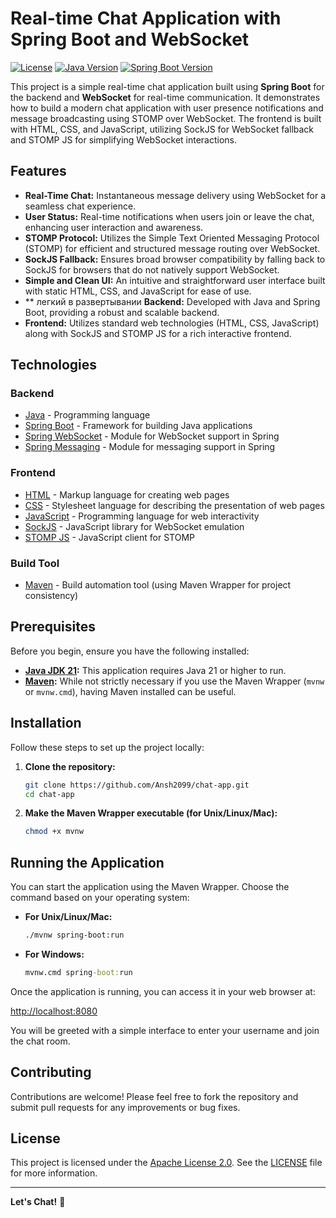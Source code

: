 # Real-time Chat Application with Spring Boot and WebSocket

[![License](https://img.shields.io/badge/License-Apache%202.0-blue.svg)](https://opensource.org/licenses/Apache-2.0)
[![Java Version](https://img.shields.io/badge/Java-21-green)](https://www.oracle.com/java/technologies/javase-jdk21-archive-downloads.html)
[![Spring Boot Version](https://img.shields.io/badge/Spring%20Boot-3.4.2-orange)](https://spring.io/projects/spring-boot)

This project is a simple real-time chat application built using **Spring Boot** for the backend and **WebSocket** for real-time communication. It demonstrates how to build a modern chat application with user presence notifications and message broadcasting using STOMP over WebSocket. The frontend is built with HTML, CSS, and JavaScript, utilizing SockJS for WebSocket fallback and STOMP JS for simplifying WebSocket interactions.

## Features

- **Real-Time Chat:**  Instantaneous message delivery using WebSocket for a seamless chat experience.
- **User Status:**  Real-time notifications when users join or leave the chat, enhancing user interaction and awareness.
- **STOMP Protocol:** Utilizes the Simple Text Oriented Messaging Protocol (STOMP) for efficient and structured message routing over WebSocket.
- **SockJS Fallback:**  Ensures broad browser compatibility by falling back to SockJS for browsers that do not natively support WebSocket.
- **Simple and Clean UI:**  An intuitive and straightforward user interface built with static HTML, CSS, and JavaScript for ease of use.
- ** легкий в развертывании **Backend:**  Developed with Java and Spring Boot, providing a robust and scalable backend.
- **Frontend:**  Utilizes standard web technologies (HTML, CSS, JavaScript) along with SockJS and STOMP JS for a rich interactive frontend.

## Technologies

### Backend
- [Java](https://www.oracle.com/java/) - Programming language
- [Spring Boot](https://spring.io/projects/spring-boot) - Framework for building Java applications
- [Spring WebSocket](https://spring.io/projects/spring-websockets) - Module for WebSocket support in Spring
- [Spring Messaging](https://spring.io/projects/spring-messaging) - Module for messaging support in Spring

### Frontend
- [HTML](https://developer.mozilla.org/en-US/docs/Web/HTML) - Markup language for creating web pages
- [CSS](https://developer.mozilla.org/en-US/docs/Web/CSS) - Stylesheet language for describing the presentation of web pages
- [JavaScript](https://developer.mozilla.org/en-US/docs/Web/JavaScript) - Programming language for web interactivity
- [SockJS](https://github.com/sockjs/sockjs-client) - JavaScript library for WebSocket emulation
- [STOMP JS](https://stomp-js.github.io/stomp-websocket/index.html) - JavaScript client for STOMP

### Build Tool
- [Maven](https://maven.apache.org/) - Build automation tool (using Maven Wrapper for project consistency)

## Prerequisites

Before you begin, ensure you have the following installed:

- **[Java JDK 21](https://www.oracle.com/java/technologies/javase-jdk21-archive-downloads.html):**  This application requires Java 21 or higher to run.
- **[Maven](https://maven.apache.org/download.cgi):** While not strictly necessary if you use the Maven Wrapper (`mvnw` or `mvnw.cmd`), having Maven installed can be useful.

## Installation

Follow these steps to set up the project locally:

1. **Clone the repository:**

   ```bash
   git clone https://github.com/Ansh2099/chat-app.git
   cd chat-app
   ```
   
2. **Make the Maven Wrapper executable (for Unix/Linux/Mac):**

   ```bash
   chmod +x mvnw
   ```

## Running the Application

You can start the application using the Maven Wrapper. Choose the command based on your operating system:

- **For Unix/Linux/Mac:**

  ```bash
  ./mvnw spring-boot:run
  ```

- **For Windows:**

  ```cmd
  mvnw.cmd spring-boot:run
  ```

Once the application is running, you can access it in your web browser at:

[http://localhost:8080](http://localhost:8080)

You will be greeted with a simple interface to enter your username and join the chat room.


## Contributing

Contributions are welcome! Please feel free to fork the repository and submit pull requests for any improvements or bug fixes.

## License

This project is licensed under the [Apache License 2.0](https://opensource.org/licenses/Apache-2.0). See the [LICENSE](LICENSE) file for more information.

---

**Let's Chat!** 💬
